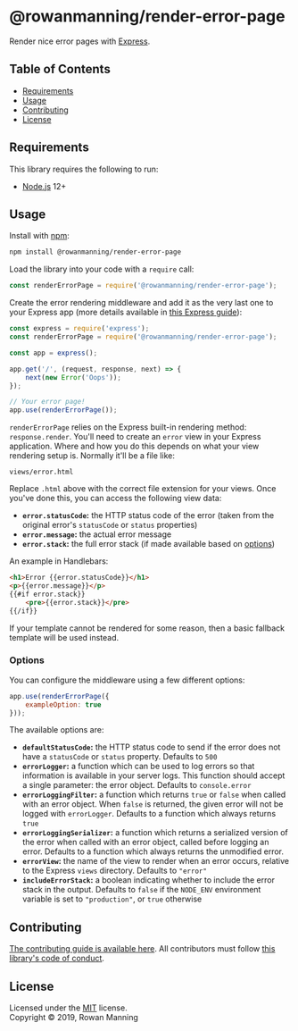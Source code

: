 
# @rowanmanning/render-error-page

Render nice error pages with [Express](https://expressjs.com).


## Table of Contents

  * [Requirements](#requirements)
  * [Usage](#usage)
  * [Contributing](#contributing)
  * [License](#license)


## Requirements

This library requires the following to run:

  * [Node.js](https://nodejs.org/) 12+


## Usage

Install with [npm](https://www.npmjs.com/):

```sh
npm install @rowanmanning/render-error-page
```

Load the library into your code with a `require` call:

```js
const renderErrorPage = require('@rowanmanning/render-error-page');
```

Create the error rendering middleware and add it as the very last one to your Express app (more details available in [this Express guide](https://expressjs.com/en/guide/error-handling.html)):

```js
const express = require('express');
const renderErrorPage = require('@rowanmanning/render-error-page');

const app = express();

app.get('/', (request, response, next) => {
    next(new Error('Oops'));
});

// Your error page!
app.use(renderErrorPage());
```

`renderErrorPage` relies on the Express built-in rendering method: `response.render`. You'll need to create an `error` view in your Express application. Where and how you do this depends on what your view rendering setup is. Normally it'll be a file like:

```
views/error.html
```

Replace `.html` above with the correct file extension for your views. Once you've done this, you can access the following view data:

  * **`error.statusCode`:** the HTTP status code of the error (taken from the original error's `statusCode` or `status` properties)
  * **`error.message`:** the actual error message
  * **`error.stack`:** the full error stack (if made available based on [options](#options))

An example in Handlebars:

```html
<h1>Error {{error.statusCode}}</h1>
<p>{{error.message}}</p>
{{#if error.stack}}
    <pre>{{error.stack}}</pre>
{{/if}}
```

If your template cannot be rendered for some reason, then a basic fallback template will be used instead.

### Options

You can configure the middleware using a few different options:

```js
app.use(renderErrorPage({
    exampleOption: true
}));
```

The available options are:

  * **`defaultStatusCode`:** the HTTP status code to send if the error does not have a `statusCode` or `status` property. Defaults to `500`
  * **`errorLogger`:** a function which can be used to log errors so that information is available in your server logs. This function should accept a single parameter: the error object. Defaults to `console.error`
  * **`errorLoggingFilter`:** a function which returns `true` or `false` when called with an error object. When `false` is returned, the given error will not be logged with `errorLogger`. Defaults to a function which always returns `true`
  * **`errorLoggingSerializer`:** a function which returns a serialized version of the error when called with an error object, called before logging an error. Defaults to a function which always returns the unmodified error.
  * **`errorView`:** the name of the view to render when an error occurs, relative to the Express `views` directory. Defaults to `"error"`
  * **`includeErrorStack`:** a boolean indicating whether to include the error stack in the output. Defaults to `false` if the `NODE_ENV` environment variable is set to `"production"`, or `true` otherwise


## Contributing

[The contributing guide is available here](docs/contributing.md). All contributors must follow [this library's code of conduct](docs/code_of_conduct.md).


## License

Licensed under the [MIT](LICENSE) license.<br/>
Copyright &copy; 2019, Rowan Manning
